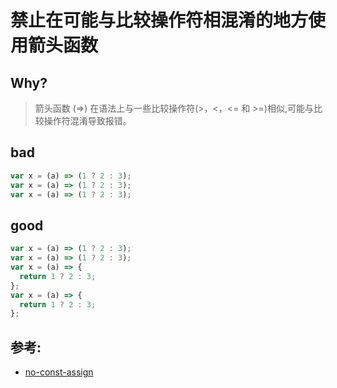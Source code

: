 # 禁止在可能与比较操作符相混淆的地方使用箭头函数

## Why?

> 箭头函数 (=>) 在语法上与一些比较操作符(>，<，<= 和 >=)相似,可能与比较操作符混淆导致报错。

## bad

```js
var x = (a) => (1 ? 2 : 3);
var x = (a) => (1 ? 2 : 3);
var x = (a) => (1 ? 2 : 3);
```

## good

```js
var x = (a) => (1 ? 2 : 3);
var x = (a) => (1 ? 2 : 3);
var x = (a) => {
  return 1 ? 2 : 3;
};
var x = (a) => {
  return 1 ? 2 : 3;
};
```

## 参考:

- [no-const-assign](https://eslint.org/docs/rules/no-const-assign)
